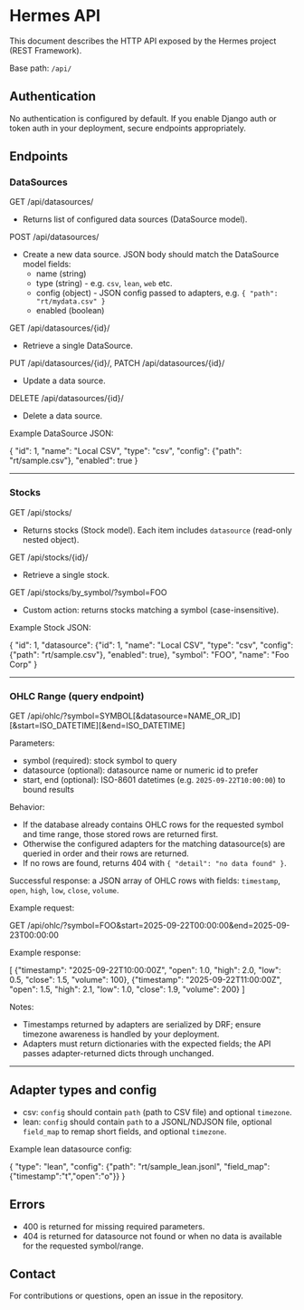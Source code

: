 # Hermes API

This document describes the HTTP API exposed by the Hermes project 
(REST Framework).

Base path: `/api/`

## Authentication

No authentication is configured by default. If you enable Django auth or token 
auth in your deployment, secure endpoints appropriately.

## Endpoints

### DataSources

GET /api/datasources/
- Returns list of configured data sources (DataSource model).

POST /api/datasources/
- Create a new data source. JSON body should match the DataSource model fields:
  - name (string)
  - type (string) - e.g. `csv`, `lean`, `web` etc.
  - config (object) - JSON config passed to adapters, 
  e.g. `{ "path": "rt/mydata.csv" }`
  - enabled (boolean)

GET /api/datasources/{id}/
- Retrieve a single DataSource.

PUT /api/datasources/{id}/, PATCH /api/datasources/{id}/
- Update a data source.

DELETE /api/datasources/{id}/
- Delete a data source.

Example DataSource JSON:

{
  "id": 1,
  "name": "Local CSV",
  "type": "csv",
  "config": {"path": "rt/sample.csv"},
  "enabled": true
}

---

### Stocks

GET /api/stocks/
- Returns stocks (Stock model). Each item includes `datasource` (read-only nested object).

GET /api/stocks/{id}/
- Retrieve a single stock.

GET /api/stocks/by_symbol/?symbol=FOO
- Custom action: returns stocks matching a symbol (case-insensitive).

Example Stock JSON:

{
  "id": 1,
  "datasource": {"id": 1, "name": "Local CSV", "type": "csv", "config": {"path": "rt/sample.csv"}, "enabled": true},
  "symbol": "FOO",
  "name": "Foo Corp"
}

---

### OHLC Range (query endpoint)

GET /api/ohlc/?symbol=SYMBOL[&datasource=NAME_OR_ID][&start=ISO_DATETIME][&end=ISO_DATETIME]

Parameters:
- symbol (required): stock symbol to query
- datasource (optional): datasource name or numeric id to prefer
- start, end (optional): ISO-8601 datetimes (e.g. `2025-09-22T10:00:00`) to bound results

Behavior:
- If the database already contains OHLC rows for the requested symbol and time range, those stored rows are returned first.
- Otherwise the configured adapters for the matching datasource(s) are queried in order and their rows are returned.
- If no rows are found, returns 404 with `{ "detail": "no data found" }`.

Successful response: a JSON array of OHLC rows with fields: `timestamp`, `open`, `high`, `low`, `close`, `volume`.

Example request:

GET /api/ohlc/?symbol=FOO&start=2025-09-22T00:00:00&end=2025-09-23T00:00:00

Example response:

[
  {"timestamp": "2025-09-22T10:00:00Z", "open": 1.0, "high": 2.0, "low": 0.5, "close": 1.5, "volume": 100},
  {"timestamp": "2025-09-22T11:00:00Z", "open": 1.5, "high": 2.1, "low": 1.0, "close": 1.9, "volume": 200}
]

Notes:
- Timestamps returned by adapters are serialized by DRF; ensure timezone awareness is handled by your deployment.
- Adapters must return dictionaries with the expected fields; the API passes adapter-returned dicts through unchanged.

---

## Adapter types and config

- csv: `config` should contain `path` (path to CSV file) and optional `timezone`.
- lean: `config` should contain `path` to a JSONL/NDJSON file, optional `field_map` to remap short fields, and optional `timezone`.

Example lean datasource config:

{
  "type": "lean",
  "config": {"path": "rt/sample_lean.jsonl", "field_map": {"timestamp":"t","open":"o"}}
}

## Errors

- 400 is returned for missing required parameters.
- 404 is returned for datasource not found or when no data is available for the requested symbol/range.

## Contact

For contributions or questions, open an issue in the repository.
